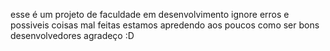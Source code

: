 esse é um projeto de faculdade em desenvolvimento
ignore erros e possiveis coisas mal feitas
estamos apredendo aos poucos como ser bons desenvolvedores
agradeço 
:D

